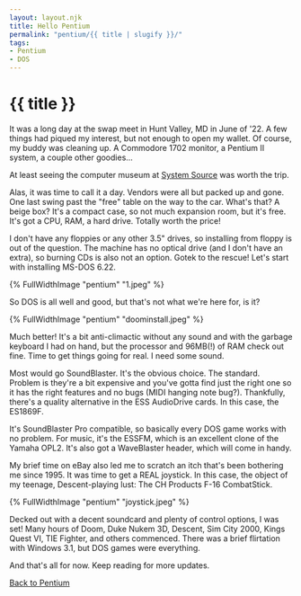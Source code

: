 ```yaml
---
layout: layout.njk
title: Hello Pentium
permalink: "pentium/{{ title | slugify }}/"
tags:
- Pentium
- DOS
---
```

# {{ title }}

It was a long day at the swap meet in Hunt Valley, MD in June of '22.
A few things had piqued my interest, but not enough to open my wallet.
Of course, my buddy was cleaning up. A Commodore 1702 monitor, a Pentium II system, a couple other goodies...

At least seeing the computer museum at <a href="https://museum.syssrc.com/" target="_blank">System Source</a> was worth the trip.

Alas, it was time to call it a day.
Vendors were all but packed up and gone.
One last swing past the "free" table on the way to the car.
What's that? A beige box?
It's a compact case, so not much expansion room, but it's free.
It's got a CPU, RAM, a hard drive.
Totally worth the price!

I don't have any floppies or any other 3.5" drives, so installing from floppy is out of the question.
The machine has no optical drive (and I don't have an extra), so burning CDs is also not an option.
Gotek to the rescue! Let's start with installing MS-DOS 6.22.

{% FullWidthImage "pentium" "1.jpeg" %}

So DOS is all well and good, but that's not what we're here for, is it?

{% FullWidthImage "pentium" "doominstall.jpeg" %}

Much better!
It's a bit anti-climactic without any sound and with the garbage keyboard I had on hand, but the processor and 96MB(!) of RAM check out fine.
Time to get things going for real. I need some sound.

Most would go SoundBlaster. It's the obvious choice. The standard.
Problem is they're a bit expensive and you've gotta find just the right one so it has the right features and no bugs (MIDI hanging note bug?).
Thankfully, there's a quality alternative in the ESS AudioDrive cards. In this case, the ES1869F.

It's SoundBlaster Pro compatible, so basically every DOS game works with no problem.
For music, it's the ESSFM, which is an excellent clone of the Yamaha OPL2.
It's also got a WaveBlaster header, which will come in handy.

My brief time on eBay also led me to scratch an itch that's been bothering me since 1995.
It was time to get a REAL joystick.
In this case, the object of my teenage, Descent-playing lust: The CH Products F-16 CombatStick.

{% FullWidthImage "pentium" "joystick.jpeg" %}

Decked out with a decent soundcard and plenty of control options, I was set!
Many hours of Doom, Duke Nukem 3D, Descent, Sim City 2000, Kings Quest VI, TIE Fighter, and others commenced.
There was a brief flirtation with Windows 3.1, but DOS games were everything.

And that's all for now. Keep reading for more updates.

[Back to Pentium](/pentium/)